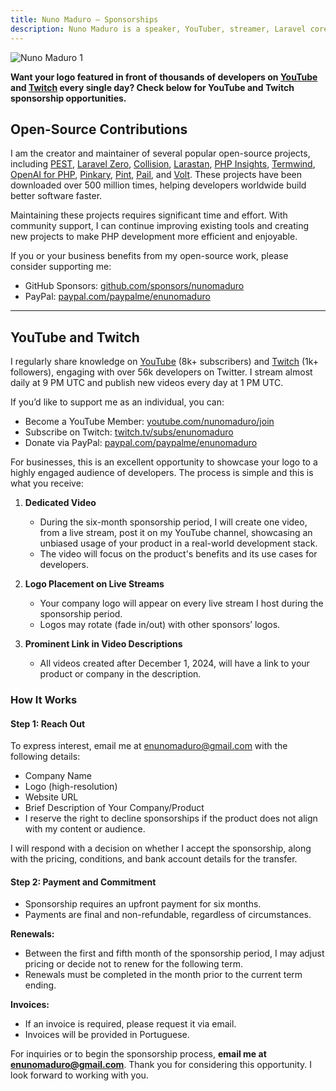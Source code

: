 ```yaml
---
title: Nuno Maduro — Sponsorships
description: Nuno Maduro is a speaker, YouTuber, streamer, Laravel core team member, and open-source enthusiast.
---
```


![Nuno Maduro 1](https://nunomaduro.com/sponsorships.1.jpg)

**Want your logo featured in front of thousands of developers on [YouTube](https://www.youtube.com/nunomaduro) and [Twitch](https://www.twitch.tv/enunomaduro) every single day? Check below for YouTube and Twitch sponsorship opportunities.**

## Open-Source Contributions

I am the creator and maintainer of several popular open-source projects, including [PEST](https://pestphp.com/), [Laravel Zero](https://laravel-zero.com/), [Collision](https://github.com/nunomaduro/collision), [Larastan](https://github.com/larastan/larastan), [PHP Insights](https://github.com/nunomaduro/phpinsights), [Termwind](https://github.com/nunomaduro/termwind), [OpenAI for PHP](https://github.com/openai-php/client), [Pinkary](https://pinkary.com/), [Pint](https://github.com/laravel/pint), [Pail](https://github.com/laravel/pail), and [Volt](https://github.com/livewire/volt). These projects have been downloaded over 500 million times, helping developers worldwide build better software faster.

Maintaining these projects requires significant time and effort. With community support, I can continue improving existing tools and creating new projects to make PHP development more efficient and enjoyable.

If you or your business benefits from my open-source work, please consider supporting me:

- GitHub Sponsors: [github.com/sponsors/nunomaduro](https://github.com/sponsors/nunomaduro)
- PayPal: [paypal.com/paypalme/enunomaduro](https://paypal.com/paypalme/enunomaduro)

---

## YouTube and Twitch

I regularly share knowledge on [YouTube](https://www.youtube.com/nunomaduro) (8k+ subscribers) and [Twitch](https://www.twitch.tv/enunomaduro) (1k+ followers), engaging with over 56k developers on Twitter. I stream almost daily at 9 PM UTC and publish new videos every day at 1 PM UTC.

If you’d like to support me as an individual, you can:

- Become a YouTube Member: [youtube.com/nunomaduro/join](https://www.youtube.com/nunomaduro/join)
- Subscribe on Twitch: [twitch.tv/subs/enunomaduro](https://www.twitch.tv/subs/enunomaduro)
- Donate via PayPal: [paypal.com/paypalme/enunomaduro](https://paypal.com/paypalme/enunomaduro)

For businesses, this is an excellent opportunity to showcase your logo to a highly engaged audience of developers. The process is simple and this is what you receive:

1. **Dedicated Video**
   - During the six-month sponsorship period, I will create one video, from a live stream, post it on my YouTube channel, showcasing an unbiased usage of your product in a real-world development stack.
   - The video will focus on the product's benefits and its use cases for developers.

2. **Logo Placement on Live Streams**
   - Your company logo will appear on every live stream I host during the sponsorship period.
   - Logos may rotate (fade in/out) with other sponsors’ logos.

3. **Prominent Link in Video Descriptions**
   - All videos created after December 1, 2024, will have a link to your product or company in the description.

### How It Works

#### Step 1: Reach Out

To express interest, email me at [enunomaduro@gmail.com](mailto:enunomaduro@gmail.com) with the following details:

- Company Name
- Logo (high-resolution)
- Website URL
- Brief Description of Your Company/Product
- I reserve the right to decline sponsorships if the product does not align with my content or audience.

I will respond with a decision on whether I accept the sponsorship, along with the pricing, conditions, and bank account details for the transfer.

#### Step 2: Payment and Commitment

- Sponsorship requires an upfront payment for six months.
- Payments are final and non-refundable, regardless of circumstances.

**Renewals:**
- Between the first and fifth month of the sponsorship period, I may adjust pricing or decide not to renew for the following term.
- Renewals must be completed in the month prior to the current term ending.

**Invoices:**
- If an invoice is required, please request it via email.
- Invoices will be provided in Portuguese.

For inquiries or to begin the sponsorship process, **email me at [enunomaduro@gmail.com](mailto:enunomaduro@gmail.com)**. Thank you for considering this opportunity. I look forward to working with you.
